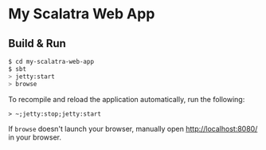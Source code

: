 # My Scalatra Web App #

## Build & Run ##

```sh
$ cd my-scalatra-web-app
$ sbt
> jetty:start
> browse
```

To recompile and reload the application automatically, run the following:
```
> ~;jetty:stop;jetty:start
```

If `browse` doesn't launch your browser, manually open [http://localhost:8080/](http://localhost:8080/) in your browser.
